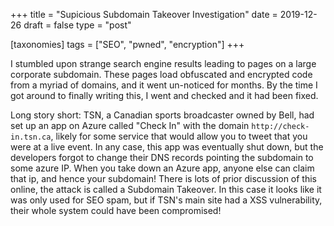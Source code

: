 +++
title = "Supicious Subdomain Takeover Investigation"
date = 2019-12-26
draft = false
type = "post"

[taxonomies]
tags = ["SEO", "pwned", "encryption"]
+++

I stumbled upon strange search engine results leading to pages on a large corporate subdomain. These pages load
obfuscated and encrypted code from a myriad of domains, and it went un-noticed for months. By the time I got around to
finally writing this, I went and checked and it had been fixed.

<!-- more -->

Long story short: TSN, a Canadian sports broadcaster owned by Bell, had set up an app on Azure called "Check In" with
the domain `http://check-in.tsn.ca`, likely for some service that would allow you to tweet that you were at a live
event. In any case, this app was eventually shut down, but the developers forgot to change their DNS records pointing
the subdomain to some azure IP. When you take down an Azure app, anyone else can claim that ip, and hence your
subdomain! There is lots of prior discussion of this online, the attack is called a Subdomain Takeover. In this case it
looks like it was only used for SEO spam, but if TSN's main site had a XSS vulnerability, their whole system could have
been compromised!
